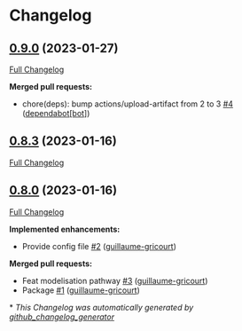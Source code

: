 # Changelog

## [0.9.0](https://github.com/brsynth/neo4jsbml/tree/0.9.0) (2023-01-27)

[Full Changelog](https://github.com/brsynth/neo4jsbml/compare/0.8.3...0.9.0)

**Merged pull requests:**

- chore\(deps\): bump actions/upload-artifact from 2 to 3 [\#4](https://github.com/brsynth/neo4jsbml/pull/4) ([dependabot[bot]](https://github.com/apps/dependabot))

## [0.8.3](https://github.com/brsynth/neo4jsbml/tree/0.8.3) (2023-01-16)

[Full Changelog](https://github.com/brsynth/neo4jsbml/compare/0.8.0...0.8.3)

## [0.8.0](https://github.com/brsynth/neo4jsbml/tree/0.8.0) (2023-01-16)

[Full Changelog](https://github.com/brsynth/neo4jsbml/compare/710ac296807b62182b8280c407d990537bacdce7...0.8.0)

**Implemented enhancements:**

- Provide config file [\#2](https://github.com/brsynth/neo4jsbml/pull/2) ([guillaume-gricourt](https://github.com/guillaume-gricourt))

**Merged pull requests:**

- Feat modelisation pathway [\#3](https://github.com/brsynth/neo4jsbml/pull/3) ([guillaume-gricourt](https://github.com/guillaume-gricourt))
- Package [\#1](https://github.com/brsynth/neo4jsbml/pull/1) ([guillaume-gricourt](https://github.com/guillaume-gricourt))



\* *This Changelog was automatically generated by [github_changelog_generator](https://github.com/github-changelog-generator/github-changelog-generator)*

